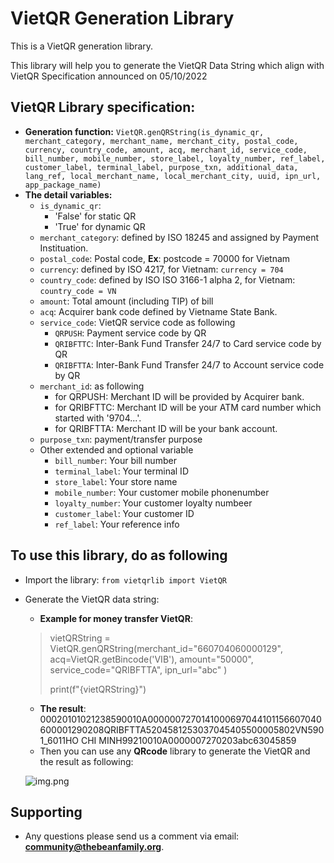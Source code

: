 # VietQR Generation Library

This is a VietQR generation library. 

This library will help you to generate the VietQR Data String which align with VietQR Specification announced on 05/10/2022
## VietQR Library specification:
- **Generation function:** `VietQR.genQRString(is_dynamic_qr, merchant_category, merchant_name,
  merchant_city,
  postal_code, currency, country_code, amount,
  acq, merchant_id, service_code,
  bill_number, mobile_number, store_label, loyalty_number,
  ref_label, customer_label, terminal_label, purpose_txn, additional_data,
  lang_ref, local_merchant_name, local_merchant_city, uuid,
  ipn_url, app_package_name)`
- **The detail variables:**
  -  `is_dynamic_qr`: 
      - 'False' for static QR
      - 'True' for dynamic QR
  - `merchant_category`: defined by ISO 18245 and assigned by Payment Instituation.
  - `postal_code`: Postal code, **Ex**: postcode = 70000 for Vietnam
  - `currency`: defined by ISO 4217, for Vietnam: `currency = 704`
  - `country_code`: defined by ISO ISO 3166-1 alpha 2, for Vietnam: `country_code = VN`
  - `amount`: Total amount (including TIP) of bill
  - `acq`: Acquirer bank code defined by Vietname State Bank.
  - `service_code`: VietQR service code as following
      - `QRPUSH`: Payment service code by QR
      - `QRIBFTTC`: Inter-Bank Fund Transfer 24/7 to Card service code by QR
      - `QRIBFTTA`: Inter-Bank Fund Transfer 24/7 to Account service code by QR
  - `merchant_id`:  as following
    - for QRPUSH: Merchant ID will be provided by Acquirer bank.
    - for QRIBFTTC: Merchant ID will be your ATM card number which started with '9704...'.
    - for QRIBFTTA: Merchant ID will be your bank account.
  - `purpose_txn`: payment/transfer purpose
  - Other extended and optional variable
    - `bill_number`: Your bill number
    - `terminal_label`: Your terminal ID
    - `store_label`: Your store name
    - `mobile_number`: Your customer mobile phonenumber
    - `loyalty_number`: Your customer loyalty numbeer
    - `customer_label`: Your customer ID
    - `ref_label`: Your reference info

## To use this library, do as following
- Import the library: `from vietqrlib import VietQR`
- Generate the VietQR data string: 

    - **Example for money transfer VietQR**:
  > vietQRString = VietQR.genQRString(merchant_id="660704060000129",
  acq=VietQR.getBincode('VIB'),
  amount="50000",
  service_code="QRIBFTTA",
  ipn_url="abc"
  ) 
  > 
  > print(f"{vietQRString}")
  > 
    - **The result**: 00020101021238590010A0000007270141000697044101156607040600001290208QRIBFTTA5204581253037045405500005802VN5901_6011HO CHI MINH99210010A0000007270203abc63045859
    - Then you can use any **QRcode** library to generate the VietQR and the result as following:
  
  ![img.png](img.png)

## Supporting
- Any questions please send us a comment via email: **community@thebeanfamily.org**.
  